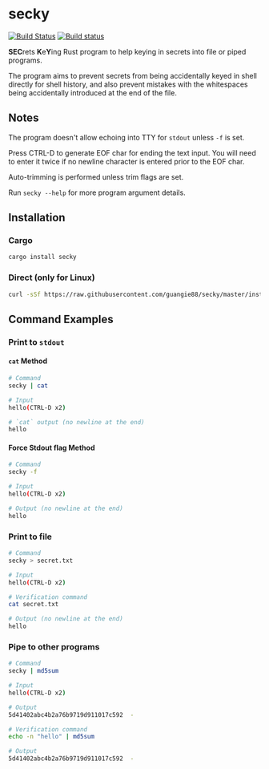 # secky

[![Build Status](https://travis-ci.org/guangie88/secky.svg?branch=master)](https://travis-ci.org/guangie88/secky)
[![Build status](https://ci.appveyor.com/api/projects/status/m4yhnkqhwco6kexu/branch/master?svg=true)](https://ci.appveyor.com/project/guangie88/secky/branch/master)

**SEC**rets **K**e**Y**ing Rust program to help keying in secrets into file or
piped programs.

The program aims to prevent secrets from being accidentally keyed in shell
directly for shell history, and also prevent mistakes with the whitespaces being
accidentally introduced at the end of the file.

## Notes

The program doesn't allow echoing into TTY for `stdout` unless `-f` is set.

Press CTRL-D to generate EOF char for ending the text input. You will need to
enter it twice if no newline character is entered prior to the EOF char.

Auto-trimming is performed unless trim flags are set.

Run `secky --help` for more program argument details.

## Installation

### Cargo

```bash
cargo install secky
```

### Direct (only for Linux)

```bash
curl -sSf https://raw.githubusercontent.com/guangie88/secky/master/install-linux.sh | sudo sh
```

## Command Examples

### Print to `stdout`

#### `cat` Method

```bash
# Command
secky | cat

# Input
hello(CTRL-D x2)

# `cat` output (no newline at the end)
hello
```

#### Force Stdout flag Method

```bash
# Command
secky -f

# Input
hello(CTRL-D x2)

# Output (no newline at the end)
hello
```

### Print to file

```bash
# Command
secky > secret.txt

# Input
hello(CTRL-D x2)

# Verification command
cat secret.txt

# Output (no newline at the end)
hello
```

### Pipe to other programs

```bash
# Command
secky | md5sum

# Input
hello(CTRL-D x2)

# Output
5d41402abc4b2a76b9719d911017c592  -

# Verification command
echo -n "hello" | md5sum

# Output
5d41402abc4b2a76b9719d911017c592  -
```
